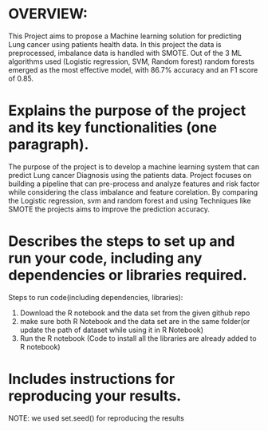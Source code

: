 # OVERVIEW:
This Project aims to propose a Machine learning solution for predicting Lung cancer using patients health data.
In this project the data is preprocessed, imbalance data is handled with SMOTE. Out of the 3 ML algorithms used (Logistic regression, SVM, Random forest) random forests emerged as the most effective model, with 86.7% accuracy and an F1 score of 0.85.

# Explains the purpose of the project and its key functionalities (one paragraph).
The purpose of the project is to develop a machine learning system that can predict Lung cancer Diagnosis using the patients data. Project focuses on building a pipeline that can pre-process and analyze features and risk factor while considering the class imbalance and feature corelation. By comparing the Logistic regression, svm and random forest and using Techniques like SMOTE the projects aims to improve the prediction accuracy.

# Describes the steps to set up and run your code, including any dependencies or libraries required.
Steps to run code(including dependencies, libraries):
1. Download the R notebook and the data set from the given github repo
2. make sure both R Notebook and the data set are in the same folder(or update the path of dataset while using it in R Notebook)
3. Run the R notebook (Code to install all the libraries are already added to R notebook)

# Includes instructions for reproducing your results.
NOTE: we used set.seed() for reproducing the results
